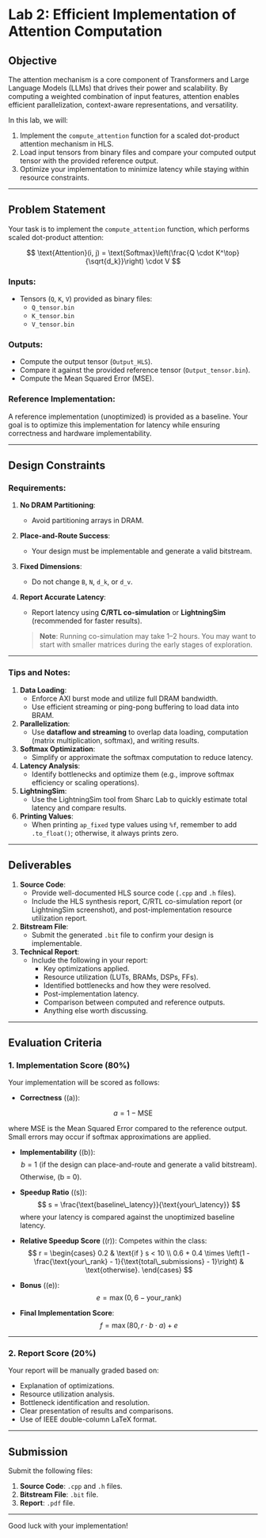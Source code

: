 # Lab 2: Efficient Implementation of Attention Computation

## Objective

The attention mechanism is a core component of Transformers and Large Language Models (LLMs) that drives their power and scalability. By computing a weighted combination of input features, attention enables efficient parallelization, context-aware representations, and versatility.

In this lab, we will:

1. Implement the `compute_attention` function for a scaled dot-product attention mechanism in HLS.
2. Load input tensors from binary files and compare your computed output tensor with the provided reference output.
3. Optimize your implementation to minimize latency while staying within resource constraints.

---

## Problem Statement

Your task is to implement the `compute_attention` function, which performs scaled dot-product attention:

$$
\text{Attention}(i, j) = \text{Softmax}\left(\frac{Q \cdot K^\top}{\sqrt{d_k}}\right) \cdot V
$$

### Inputs:

- Tensors (`Q`, `K`, `V`) provided as binary files:
  - `Q_tensor.bin`
  - `K_tensor.bin`
  - `V_tensor.bin`

### Outputs:

- Compute the output tensor (`Output_HLS`).
- Compare it against the provided reference tensor (`Output_tensor.bin`).
- Compute the Mean Squared Error (MSE).

### Reference Implementation:

A reference implementation (unoptimized) is provided as a baseline. Your goal is to optimize this implementation for latency while ensuring correctness and hardware implementability.

---

## Design Constraints

### Requirements:

1. **No DRAM Partitioning**:
   - Avoid partitioning arrays in DRAM.
2. **Place-and-Route Success**:
   - Your design must be implementable and generate a valid bitstream.
3. **Fixed Dimensions**:
   - Do not change `B`, `N`, `d_k`, or `d_v`.
4. **Report Accurate Latency**:
   - Report latency using **C/RTL co-simulation** or **LightningSim** (recommended for faster results).

   > **Note**: Running co-simulation may take 1–2 hours. You may want to start with smaller matrices during the early stages of exploration.

---

### Tips and Notes:

1. **Data Loading**:
   - Enforce AXI burst mode and utilize full DRAM bandwidth.
   - Use efficient streaming or ping-pong buffering to load data into BRAM.
2. **Parallelization**:
   - Use **dataflow and streaming** to overlap data loading, computation (matrix multiplication, softmax), and writing results.
3. **Softmax Optimization**:
   - Simplify or approximate the softmax computation to reduce latency.
4. **Latency Analysis**:
   - Identify bottlenecks and optimize them (e.g., improve softmax efficiency or scaling operations).
5. **LightningSim**:
   - Use the LightningSim tool from Sharc Lab to quickly estimate total latency and compare results.
6. **Printing Values**:
   - When printing `ap_fixed` type values using `%f`, remember to add `.to_float()`; otherwise, it always prints zero.

---

## Deliverables

1. **Source Code**:
   - Provide well-documented HLS source code (`.cpp` and `.h` files).
   - Include the HLS synthesis report, C/RTL co-simulation report (or LightningSim screenshot), and post-implementation resource utilization report.
2. **Bitstream File**:
   - Submit the generated `.bit` file to confirm your design is implementable.
3. **Technical Report**:
   - Include the following in your report:
     - Key optimizations applied.
     - Resource utilization (LUTs, BRAMs, DSPs, FFs).
     - Identified bottlenecks and how they were resolved.
     - Post-implementation latency.
     - Comparison between computed and reference outputs.
     - Anything else worth discussing.

---

## Evaluation Criteria

### 1. Implementation Score (80%)

Your implementation will be scored as follows:

- **Correctness** (\(a\)):

$$
a = 1 - \text{MSE}
$$

  where $\text{MSE}$ is the Mean Squared Error compared to the reference output. Small errors may occur if softmax approximations are applied.

- **Implementability** (\(b\)):
  $$
  b = 1 \text{ (if the design can place-and-route and generate a valid bitstream)}.
  $$
  Otherwise, \(b = 0\).

- **Speedup Ratio** (\(s\)):
  $$
  s = \frac{\text{baseline\_latency}}{\text{your\_latency}}
  $$
  where your latency is compared against the unoptimized baseline latency.

- **Relative Speedup Score** (\(r\)):
  Competes within the class:
  $$
  r =
  \begin{cases}
  0.2 & \text{if } s < 10 \\
  0.6 + 0.4 \times \left(1 - \frac{\text{your\_rank} - 1}{\text{total\_submissions} - 1}\right) & \text{otherwise}.
  \end{cases}
  $$

- **Bonus** (\(e\)):
  $$
  e = \max(0, 6 - \text{your\_rank})
  $$

- **Final Implementation Score**:
  $$
  f = \max(80, r \cdot b \cdot a) + e
  $$

---

### 2. Report Score (20%)

Your report will be manually graded based on:

- Explanation of optimizations.
- Resource utilization analysis.
- Bottleneck identification and resolution.
- Clear presentation of results and comparisons.
- Use of IEEE double-column LaTeX format.

---

## Submission

Submit the following files:

1. **Source Code**: `.cpp` and `.h` files.
2. **Bitstream File**: `.bit` file.
3. **Report**: `.pdf` file.

---

Good luck with your implementation!
